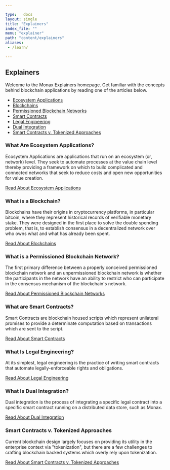 ```yaml
---

type:   docs
layout: single
title: "Explainers"
index_file: ""
menu: "explainer"
path: "content/explainers"
aliases:
 - /learn/

---
```


## Explainers

Welcome to the Monax Explainers homepage. Get familiar with the concepts behind blockchain applications by reading one of the articles below.

* [Ecosystem Applications <i class="fa fa-chevron-circle-right" aria-hidden="true"></i>](/learn/ecosystem_applications)
* [Blockchains <i class="fa fa-chevron-circle-right" aria-hidden="true"></i>](/learn/blockchains)
* [Permissioned Blockchain Networks <i class="fa fa-chevron-circle-right" aria-hidden="true"></i>](/learn/permissioned_blockchains)
* [Smart Contracts <i class="fa fa-chevron-circle-right" aria-hidden="true"></i>](/learn/smart_contracts)
* [Legal Engineering <i class="fa fa-chevron-circle-right" aria-hidden="true"></i>](/learn/legal_engineering)
* [Dual Integration <i class="fa fa-chevron-circle-right" aria-hidden="true"></i>](/learn/dual_integration)
* [Smart Contracts v. Tokenized Approaches <i class="fa fa-chevron-circle-right" aria-hidden="true"></i>](/learn/contracts_v_tokens)



### What Are Ecosystem Applications?

Ecosystem Applications are applications that run on an ecosystem (or, network) level. They seek to automate processes at the value chain level thereby providing a framework on which to build complicated and connected networks that seek to reduce costs and open new opportunities for value creation.

[Read About Ecosystem Applications <i class="fa fa-chevron-circle-right" aria-hidden="true"></i>](/learn/ecosystem_applications)


### What is a Blockchain?

Blockchains have their origins in cryptocurrency platforms, in particular bitcoin, where they represent historical records of verifiable monetary stake. They were designed in the first place to solve the double spending problem, that is, to establish consensus in a decentralized network over who owns what and what has already been spent.

[Read About Blockchains <i class="fa fa-chevron-circle-right" aria-hidden="true"></i>](/learn/blockchains)


### What is a Permissioned Blockchain Network?

The first primary difference between a properly conceived permissioned blockchain network and an unpermissioned blockchain network is whether the participants in the network have an ability to restrict who can participate in the consensus mechanism of the blockchain's network.

[Read About Permissioned Blockchain Networks <i class="fa fa-chevron-circle-right" aria-hidden="true"></i>](/learn/permissioned_blockchains)


### What are Smart Contracts?

Smart Contracts are blockchain housed scripts which represent unilateral promises to provide a determinate computation based on transactions which are sent to the script.

[Read About Smart Contracts <i class="fa fa-chevron-circle-right" aria-hidden="true"></i>](/learn/smart_contracts)


### What Is Legal Engineering?

At its simplest, legal engineering is the practice of writing smart contracts that automate legally-enforceable rights and obligations.

[Read About Legal Engineering <i class="fa fa-chevron-circle-right" aria-hidden="true"></i>](/learn/legal_engineering)


### What Is Dual Integration?

Dual integration is the process of integrating a specific legal contract into a specific smart contract running on a distributed data store, such as Monax. 

[Read About Dual Integration <i class="fa fa-chevron-circle-right" aria-hidden="true"></i>](/learn/dual_integration)


### Smart Contracts v. Tokenized Approaches

Current blockchain design largely focuses on providing its utility in the enterprise context via "tokenization", but there are a few challenges to crafting blockchain backed systems which overly rely upon tokenization.

[Read About Smart Contracts v. Tokenized Approaches <i class="fa fa-chevron-circle-right" aria-hidden="true"></i>](/learn/contracts_v_tokens)
